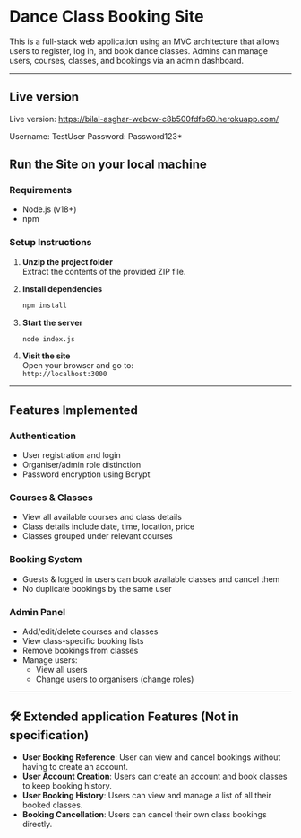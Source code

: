 # Dance Class Booking Site

This is a full-stack web application using an MVC architecture that allows users to register, log in, and book dance classes. Admins can manage users, courses, classes, and bookings via an admin dashboard.

---

## Live version

Live version: https://bilal-asghar-webcw-c8b500fdfb60.herokuapp.com/

Username: TestUser
Password: Password123*

## Run the Site on your local machine

### Requirements
- Node.js (v18+)
- npm

### Setup Instructions

1. **Unzip the project folder**  
   Extract the contents of the provided ZIP file.

2. **Install dependencies**  
   ```bash
   npm install
   ```

3. **Start the server**  
   ```bash
   node index.js
   ```

4. **Visit the site**  
   Open your browser and go to:  
   `http://localhost:3000`

---

## Features Implemented

### Authentication
- User registration and login
- Organiser/admin role distinction
- Password encryption using Bcrypt

### Courses & Classes
- View all available courses and class details
- Class details include date, time, location, price
- Classes grouped under relevant courses

### Booking System
- Guests & logged in users can book available classes and cancel them
- No duplicate bookings by the same user

### Admin Panel
- Add/edit/delete courses and classes
- View class-specific booking lists
- Remove bookings from classes
- Manage users:
  - View all users
  - Change users to organisers (change roles)

---

## 🛠️ Extended application Features (Not in specification)

- **User Booking Reference**: User can view and cancel bookings without having to create an account.
- **User Account Creation**: Users can create an account and book classes to keep booking history.
- **User Booking History**: Users can view and manage a list of all their booked classes.
- **Booking Cancellation**: Users can cancel their own class bookings directly.
